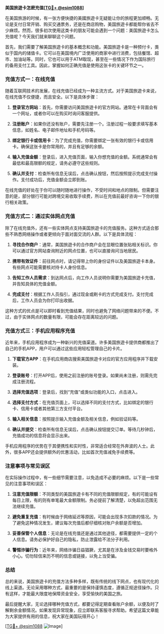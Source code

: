 **美国旅遊卡怎麽充值[[TG💪+ @esim1088](https://t.me/s/esim1088)]**

在美国旅游的时候，有一张方便快捷的美國旅遊卡无疑能让你的旅程更加顺畅。无论是支付日常开销、购买交通票务，还是在商店购物，美国旅遊卡都能帮你省去不少麻烦。然而，很多初次使用这类卡的朋友可能会遇到一个问题：美国旅遊卡怎么充值呢？今天我们就来聊聊这个问题。

首先，我们需要了解美国旅遊卡的基本概念和功能。美国旅遊卡是一种预付卡，类似于国内的储值卡。它可以在美国境内广泛使用的商家中进行消费，包括餐馆、超市、加油站等。同时，它也可以用于ATM取现，甚至在一些情况下作为国际旅行的备用支付工具。因此，掌握如何正确充值是使用这张卡的关键环节之一。

### 充值方式一：在线充值

随着互联网技术的发展，在线充值已经成为一种主流方式。对于美国旅遊卡来说，在线充值不仅便捷，而且安全。以下是具体步骤：

1. **登录官方网站**：首先，你需要访问美国旅遊卡的官方网站。通常在卡背面会有一个网址，或者你可以在购买时询问客服提供。
   
2. **注册账户**：如果你还没有账户，需要先注册一个。注册过程一般要求填写基本信息，如姓名、电子邮件地址和手机号码等。

3. **绑定银行卡或信用卡**：为了完成充值，你需要绑定一张有效的银行卡或信用卡。确保这张卡是你常用的，并且有足够的余额。

4. **输入充值金额**：登录后，进入充值页面，输入你想充值的金额。系统通常会有最低和最高限额的规定，请务必遵守这些规则。

5. **确认并支付**：检查所有信息无误后，点击确认按钮，然后按照提示完成支付操作。支付成功后，充值金额会立即到账。

在线充值的好处在于你可以随时随地进行操作，不受时间和地点的限制。但需要注意的是，部分银行可能对跨境交易收取手续费，所以在充值前最好咨询一下你的银行相关政策。

### 充值方式二：通过实体网点充值

除了在线充值外，还有一些实体网点支持美国旅遊卡的充值服务。这种方式适合那些不熟悉网络操作或者更倾向于面对面交流的人群。以下是具体流程：

1. **寻找合作商户**：通常，美国旅遊卡的合作商户会在显眼位置张贴相关标识。你可以通过官方网站查询附近的网点位置，也可以直接询问当地居民。

2. **携带有效证件**：前往网点时，请记得带上你的身份证件以及美国旅遊卡本身。有些网点可能需要核对持卡人身份信息。

3. **告知工作人员需求**：到达网点后，向工作人员说明你需要为美国旅遊卡充值，并告知具体的充值金额。

4. **完成支付**：根据工作人员指引，通过现金或刷卡的方式完成支付。支付完成后，工作人员会为你打印出收据。

这种方式的优点是可以即时看到充值结果，同时也避免了网络问题带来的不便。不过，由于实体网点的数量有限，可能会存在距离较远的问题。

### 充值方式三：手机应用程序充值

近年来，手机应用程序成为一种新兴的充值渠道。许多美国旅遊卡提供商都推出了自己的手机APP，用户可以通过这些应用轻松管理自己的卡片。

1. **下载官方APP**：在手机应用商店搜索美国旅遊卡对应的官方应用程序并下载安装。

2. **登录账号**：打开APP后，使用之前注册的账号登录。如果尚未注册，则需先完成注册流程。

3. **选择充值选项**：登录后，找到“充值”或类似功能的入口，点击进入。

4. **选择支付方式**：在充值页面上，可以选择不同的支付方式，比如绑定的银行卡、信用卡或者其他第三方支付平台。

5. **输入相关信息**：按照提示输入充值金额及相关信息，例如验证码等。

6. **确认并提交**：检查所有信息无误后，点击确认按钮提交订单。等待几秒钟后，充值成功的信息将会显示出来。

手机应用程序的优势在于其便携性和实时性，非常适合经常在外奔波的人士。此外，很多APP还会提供额外的优惠活动，比如首次充值减免手续费等。

### 注意事项与常见误区

在实际操作过程中，有一些细节需要注意，以免造成不必要的麻烦。以下是一些常见的注意事项和误区：

1. **注意充值限额**：不同类型的美国旅遊卡有不同的充值限额规定，有的可能设有每日上限，有的则有单笔最大金额限制。务必提前了解清楚，以免超出范围无法继续充值。

2. **避免重复充值**：有时候由于网络延迟等原因，可能会出现多次扣款的情况。为了避免这种情况发生，建议每次充值后都仔细核对账户余额是否增加。

3. **妥善保管个人信息**：无论是在线充值还是通过其他途径，都需要提供一定的个人信息。请务必保护好自己的隐私，防止泄露给不法分子利用。

4. **警惕诈骗行为**：近年来，网络诈骗日益猖獗，尤其是在涉及金钱交易时要格外小心。切勿轻信来历不明的信息或链接，以免上当受骗。

### 总结

总的来说，美国旅遊卡的充值方法多种多样，既有传统的线下网点，也有现代化的线上渠道。无论采用哪种方式，最重要的是保持谨慎态度，遵循正规途径操作。只有这样，才能最大限度地保障资金安全，享受愉快的美国之旅。

最后提醒大家，无论选择哪种充值方式，都要记得定期查看账户余额，以便及时了解剩余金额情况。如果发现异常现象，应立即联系客服寻求帮助。希望这篇文章能为大家提供有用的信息，祝大家在美国玩得开心！

[[TG💪+ @esim1088](https://t.me/s/esim1088) ![Image](https://i.postimg.cc/4NQfJmqS/Snipaste-2025-05-13-00-14-12.png)]